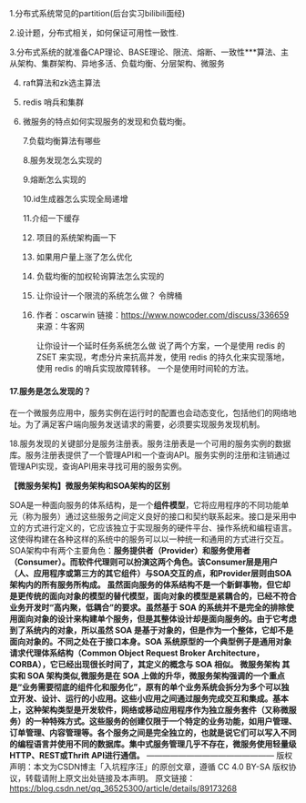1.分布式系统常见的partition(后台实习bilibili面经)

2.设计题，分布式相关，如何保证可用性一致性.

3.分布式系统的就准备CAP理论、BASE理论、限流、熔断、一致性***算法、主从架构、集群架构、异地多活、负载均衡、分层架构、微服务

4. raft算法和zk选主算法 

5.    redis 哨兵和集群 

6. 微服务的特点如何实现服务的发现和负载均衡。

   7.负载均衡算法有哪些

   8.服务发现怎么实现的

   9.熔断怎么实现的

   10.id生成器怎么实现全局递增

   11.介绍一下缓存

   12. 项目的系统架构画一下 

   13. 如果用户量上涨了怎么优化

   14. 负载均衡的加权轮询算法怎么实现的

   15.    让你设计一个限流的系统怎么做？ 令牌桶 

   16. 作者：oscarwin
       链接：https://www.nowcoder.com/discuss/336659
       来源：牛客网

       让你设计一个延时任务系统怎么做 说了两个方案，一个是使用 redis 的 ZSET 来实现，考虑分片来抗高并发，使用 redis 的持久化来实现落地，使用 redis 的哨兵实现故障转移。 一个是使用时间轮的方法。 

####     17.服务是怎么发现的？

在一个微服务应用中，服务实例在运行时的配置也会动态变化，包括他们的网络地址。为了满足客户端向服务发送请求的需要，必须要实现服务发现机制。

18.服务发现的关键部分是服务注册表。服务注册表是一个可用的服务实例的数据库。服务注册表提供了一个管理API和一个查询API。服务实例的注册和注销通过管理API实现，查询API用来寻找可用的服务实例。

**【微服务架构】微服务架构和SOA架构的区别**

SOA是一种面向服务的体系结构，是一个**组件模型**，它将应用程序的不同功能单元（称为服务）通过这些服务之间定义良好的接口和契约联系起来。接口是采用中立的方式进行定义的，它应该独立于实现服务的硬件平台、操作系统和编程语言。这使得构建在各种这样的系统中的服务可以以一种统一和通用的方式进行交互。
SOA架构中有两个主要角色：**服务提供者（Provider）和服务使用者（Consumer）。**而软件代理则可以扮演这两个角色。该Consumer层是用户（人、应用程序或第三方的其它组件）与SOA交互的点，和Provider层则由SOA架构内的所有服务所构成。
虽然面向服务的体系结构不是一个新鲜事物，但它却是更传统的面向对象的模型的替代模型，面向对象的模型是紧耦合的，已经不符合业务开发时“高内聚，低耦合”的要求。虽然基于 SOA 的系统并不是完全的排除使用面向对象的设计来构建单个服务，但是其整体设计却是面向服务的。由于它考虑到了系统内的对象，所以虽然 SOA 是基于对象的，但是作为一个整体，它却不是面向对象的。不同之处在于接口本身。SOA 系统原型的一个典型例子是通用对象请求代理体系结构（Common Object Request Broker Architecture，CORBA），它已经出现很长时间了，其定义的概念与 SOA 相似。
微服务架构
其实和 SOA 架构类似,微服务是在 SOA 上做的升华，微服务架构强调的一个重点是“业务需要彻底的组件化和服务化”，原有的单个业务系统会拆分为多个可以独立开发、设计、运行的小应用。这些小应用之间通过服务完成交互和集成。基本上，这种架构类型是开发软件，网络或移动应用程序作为独立服务套件（又称微服务）的一种特殊方式。这些服务的创建仅限于一个特定的业务功能，如用户管理、订单管理、内容管理等。各个服务之间是完全独立的，也就是说它们可以写入不同的编程语言并使用不同的数据库。集中式服务管理几乎不存在，微服务使用轻量级**HTTP、REST或Thrift API进行通信。**
————————————————
版权声明：本文为CSDN博主「入坑程序汪」的原创文章，遵循 CC 4.0 BY-SA 版权协议，转载请附上原文出处链接及本声明。
原文链接：https://blog.csdn.net/qq_36525300/article/details/89173268